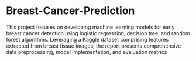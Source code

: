 # Breast-Cancer-Prediction
This project focuses on developing machine learning models for early breast cancer detection using logistic regression, decision tree, and random forest algorithms. Leveraging a Kaggle dataset comprising features extracted from breast tissue images, the report presents comprehensive data preprocessing, model implementation, and evaluation metrics

